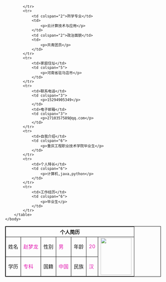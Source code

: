 <html>
    <head>
        <mate charset="utf-8"/>
        <title>个人简历</title>
        <style type="text/css">
            table,
            th,
            tr,
            td {
                border: 1px solid black;
            }
            p{color: rgb(226, 25, 176);}
        </style>
    </head>
    <body>
        <table >
            <tr>
                <th colspan="9">个人简历</th>
            </tr>
            <tr>
                <td>姓名</td>
                <td>
                    <p>赵梦龙</p>
                </td>
                <td>性别</td>
                <td>
                    <p>男</p>
                </td>
                <td>年龄</td>
                <td>
                    <p>20</p>
                </td>
                <td rowspan="4">
                    <img src="https://img0.baidu.com/it/u=1242273181,3992362129&amp;fm=26&amp;fmt=auto" alt=""Pulpit rock" width="100" height="120"">
                </td>
            </tr>
            <tr>
                <td>学历</td>
                <td>
                    <p>专科</p>
                </td>
                <td>国籍</td>
                <td>
                    <p>中国</p>
                </td>
                <td>民族</td>
                <td>
                    <p>汉</p>
                </td>
                
            </tr>
            <tr>
                <td colspan="2">所学专业</td>
                <td>
                    <p>云计算技术与应用</p>
                </td>
                <td colspan="2">政治面貌</td>
                <td>
                    <p>共青团员</p>
                </td>
            </tr>
            <tr>
                <td>家庭住址</td>
                <td colspan="5">
                    <p>河南省驻马店市</p>
                </td>
            </tr>
            <tr>
                <td>联系电话</td>
                <td colspan="3">
                    <p>15294905349</p>
                </td>
                <td>电子邮箱</td>
                <td colspan="3">
                    <p>2710357589@qq.com</p>
                </td>
            </tr>
            <tr>
                <td>自我介绍</td>
                <td colspan="6">
                    <p>重庆工程职业技术学院毕业生</p>
                </td>  
            </tr>
            <tr>
                <td>个人特长</td>
                <td colspan="6">
                    <p>计算机,java,python</p>
                </td>
            </tr>
            <tr>
                <td>工作经历</td>
                <td colspan="6">
                    <p>毕业生</p>
                </td>
            </tr>
        </table>
    </body>
</html>
